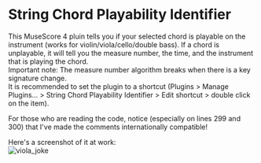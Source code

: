 # String Chord Playability Identifier
This MuseScore 4 pluin tells you if your selected chord is playable on the instrument (works for violin/viola/cello/double bass). If a chord is unplayable, it will tell you the measure number, the time, and the instrument that is playing the chord.  
Important note: The measure number algorithm breaks when there is a key signature change.  
It is recommended to set the plugin to a shortcut (Plugins > Manage Plugins... > String Chord Playability Identifier > Edit shortcut > double click on the item).  
  
For those who are reading the code, notice (especially on lines 299 and 300) that I've made the comments internationally compatible!

Here's a screenshot of it at work:  
![viola_joke](https://github.com/tylerbmusic/String-Chord-Playability-Identifier/assets/126616809/56bb1f30-7dbf-4f08-9d5f-00e4302c9d2d)
